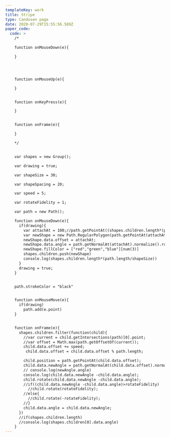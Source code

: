 ```yaml
---
templateKey: work
title: Stripe
type: Candusen page
date: 2020-07-29T15:55:56.589Z
paper_code:
  code: >
    /*

    function onMouseDown(e){

    }




    function onMouseUp(e){

    }


    function onKeyPress(e){

    }


    function onFrame(e){

    }

    */


    var shapes = new Group();

    var drawing = true;

    var shapeSize = 30;

    var shapeSpacing = 20;

    var speed = 5;

    var rotateFidelity = 1;

    var path = new Path();

    function onMouseDown(e){
      if(drawing){
        var attachAt = 100;//path.getPointAt((shapes.children.length*(path.length/shapeSize)) % path.length)
        var newShape = new Path.RegularPolygon(path.getPointAt(attachAt), 3+num(3),shapeSize);
        newShape.data.offset = attachAt;
        newShape.data.angle = path.getNormalAt(attachAt).normalize().rotate(-90).angle
        newShape.fillColor = ["red","green","blue"][num(3)]
        shapes.children.push(newShape)
        console.log(shapes.children.length*(path.length/shapeSize))
      }
      drawing = true;
    }


    path.strokeColor = "black"


    function onMouseMove(e){
      if(drawing)
        path.add(e.point)
    }


    function onFrame(e){
      shapes.children.filter(function(child){
        //var current = child.getIntersections(path)[0].point;
        //var offset = Math.max(path.getOffsetOf(current));
        child.data.offset += speed;
         child.data.offset = child.data.offset % path.length;

        child.position = path.getPointAt(child.data.offset);
        child.data.newAngle = path.getNormalAt(child.data.offset).normalize().rotate(-90).angle;
        // console.log(newAngle.angle)
        console.log(child.data.newAngle -child.data.angle);
        child.rotate(child.data.newAngle -child.data.angle);
        //if((child.data.newAngle -child.data.angle)>rotateFidelity)
          //child.rotate(rotateFidelity);
        //else{
          //child.rotate(-rotateFidelity);
        //}
        child.data.angle = child.data.newAngle;
      })
      //if(shapes.children.length)
      //console.log(shapes.children[0].data.angle)
    }
---
```

